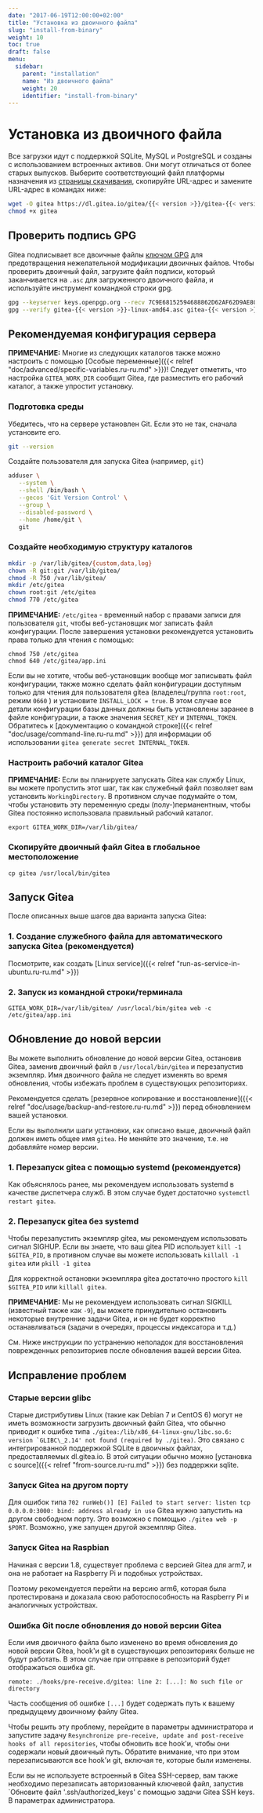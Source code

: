 ```yaml
---
date: "2017-06-19T12:00:00+02:00"
title: "Установка из двоичного файла"
slug: "install-from-binary"
weight: 10
toc: true
draft: false
menu:
  sidebar:
    parent: "installation"
    name: "Из двоичного файла"
    weight: 20
    identifier: "install-from-binary"
---
```


# Установка из двоичного файла

Все загрузки идут с поддержкой SQLite, MySQL и PostgreSQL и созданы с использованием
встроенных активов. Они могут отличаться от более старых выпусков. Выберите соответствующий файл
платформы назначения из [страницы скачивания](https://dl.gitea.io/gitea/), скопируйте
URL-адрес и замените URL-адрес в командах ниже:

```sh
wget -O gitea https://dl.gitea.io/gitea/{{< version >}}/gitea-{{< version >}}-linux-amd64
chmod +x gitea
```

## Проверить подпись GPG
Gitea подписывает все двоичные файлы [ключом GPG](https://keys.openpgp.org/search?q=teabot%40gitea.io) для предотвращения нежелательной модификации двоичных файлов. Чтобы проверить двоичный файл, загрузите файл подписи, который заканчивается на `.asc` для загруженного двоичного файла, и используйте инструмент командной строки gpg.

```sh
gpg --keyserver keys.openpgp.org --recv 7C9E68152594688862D62AF62D9AE806EC1592E2
gpg --verify gitea-{{< version >}}-linux-amd64.asc gitea-{{< version >}}-linux-amd64
```

## Рекомендуемая конфигурация сервера

**ПРИМЕЧАНИЕ:** Многие из следующих каталогов также можно настроить с помощью [Особые переменные]({{< relref "doc/advanced/specific-variables.ru-ru.md" >}})!
Следует отметить, что настройка `GITEA_WORK_DIR` сообщит Gitea, где разместить его рабочий каталог, а также упростит установку.

### Подготовка среды

Убедитесь, что на сервере установлен Git. Если это не так, сначала установите его.
```sh
git --version
```

Создайте пользователя для запуска Gitea (например, `git`)
```sh
adduser \
   --system \
   --shell /bin/bash \
   --gecos 'Git Version Control' \
   --group \
   --disabled-password \
   --home /home/git \
   git
```

### Создайте необходимую структуру каталогов

```sh
mkdir -p /var/lib/gitea/{custom,data,log}
chown -R git:git /var/lib/gitea/
chmod -R 750 /var/lib/gitea/
mkdir /etc/gitea
chown root:git /etc/gitea
chmod 770 /etc/gitea
```

**ПРИМЕЧАНИЕ:** `/etc/gitea` - временный набор с правами записи для пользователя `git`, чтобы веб-установщик мог записать файл конфигурации. После завершения установки рекомендуется установить права только для чтения с помощью:
```
chmod 750 /etc/gitea
chmod 640 /etc/gitea/app.ini
```
Если вы не хотите, чтобы веб-установщик вообще мог записывать файл конфигурации, также можно сделать файл конфигурации доступным только для чтения для пользователя gitea (владелец/группа `root:root`, режим `0660` ) и установите `INSTALL_LOCK = true`. В этом случае все детали конфигурации базы данных должны быть установлены заранее в файле конфигурации, а также значения `SECRET_KEY` и `INTERNAL_TOKEN`. Обратитесь к [документацию о командной строке]({{< relref "doc/usage/command-line.ru-ru.md" >}}) для информации об использовании `gitea generate secret INTERNAL_TOKEN`.

### Настроить рабочий каталог Gitea

**ПРИМЕЧАНИЕ:** Если вы планируете запускать Gitea как службу Linux, вы можете пропустить этот шаг, так как служебный файл позволяет вам установить `WorkingDirectory`. В противном случае подумайте о том, чтобы установить эту переменную среды (полу-)перманентным, чтобы Gitea постоянно использовала правильный рабочий каталог.
```
export GITEA_WORK_DIR=/var/lib/gitea/
```

### Скопируйте двоичный файл Gitea в глобальное местоположение

```
cp gitea /usr/local/bin/gitea
```

## Запуск Gitea

После описанных выше шагов два варианта запуска Gitea:

### 1. Создание служебного файла для автоматического запуска Gitea (рекомендуется)

Посмотрите, как создать [Linux service]({{< relref "run-as-service-in-ubuntu.ru-ru.md" >}})

### 2. Запуск из командной строки/терминала

```
GITEA_WORK_DIR=/var/lib/gitea/ /usr/local/bin/gitea web -c /etc/gitea/app.ini
```

## Обновление до новой версии

Вы можете выполнить обновление до новой версии Gitea, остановив Gitea, заменив двоичный файл в `/usr/local/bin/gitea` и перезапустив экземпляр.
Имя двоичного файла не следует изменять во время обновления, чтобы избежать проблем
в существующих репозиториях.

Рекомендуется сделать [резервное копирование и восстановление]({{< relref "doc/usage/backup-and-restore.ru-ru.md" >}}) перед обновлением вашей установки.

Если вы выполнили шаги установки, как описано выше, двоичный файл должен иметь общее
имя `gitea`. Не меняйте это значение, т.е. не добавляйте номер версии.

### 1. Перезапуск gitea с помощью systemd (рекомендуется)

Как объяснялось ранее, мы рекомендуем использовать systemd в качестве диспетчера служб. В этом случае будет достаточно ```systemctl restart gitea```.

### 2. Перезапуск gitea без systemd

Чтобы перезапустить экземпляр gitea, мы рекомендуем использовать сигнал SIGHUP. Если вы знаете, что ваш gitea PID использует ```kill -1 $GITEA_PID```, в противном случае вы можете использовать ```killall -1 gitea``` или ```pkill -1 gitea```

Для корректной остановки экземпляра gitea достаточно простого ```kill $GITEA_PID``` или ```killall gitea```.

**ПРИМЕЧАНИЕ:** Мы не рекомендуем использовать сигнал SIGKILL (известный также как `-9`), вы можете принудительно остановить некоторые внутренние задачи Gitea, и он не будет корректно останавливаться (задачи в очередях, процессы индексатора и т.д.)

См. Ниже инструкции по устранению неполадок для восстановления поврежденных
репозиториев после обновления вашей версии Gitea.

## Исправление проблем

### Старые версии glibc

Старые дистрибутивы Linux (такие как Debian 7 и CentOS 6) могут не иметь возможности загрузить
двоичный файл Gitea, что обычно приводит к ошибке типа ```./gitea:/lib/x86_64-linux-gnu/libc.so.6: version `GLIBC\_2.14' not found (required by ./gitea)```. Это связано с интегрированной поддержкой SQLite в двоичных файлах, предоставляемых dl.gitea.io. В этой ситуации обычно можно [установка с source]({{< relref "from-source.ru-ru.md" >}}) без поддержки
sqlite.

### Запуск Gitea на другом порту

Для ошибок типа `702 runWeb()] [E] Failed to start server: listen tcp 0.0.0.0:3000:
bind: address already in use` Gitea нужно запустить на другом свободном порту. Это
возможно с помощью `./gitea web -p $PORT`. Возможно, уже запущен другой экземпляр
Gitea.

### Запуск Gitea на Raspbian

Начиная с версии 1.8, существует проблема с версией Gitea для arm7, и она не работает на Raspberry Pi и подобных устройствах.

Поэтому рекомендуется перейти на версию arm6, которая была протестирована и доказала свою работоспособность на Raspberry Pi и аналогичных устройствах.

<!---
please remove after fixing the arm7 bug
--->
### Ошибка Git после обновления до новой версии Gitea

Если имя двоичного файла было изменено во время обновления до новой версии Gitea,
hook'и git в существующих репозиториях больше не будут работать. В этом случае
при отправке в репозиторий будет отображаться ошибка git.

```
remote: ./hooks/pre-receive.d/gitea: line 2: [...]: No such file or directory
```

Часть сообщения об ошибке `[...]` будет содержать путь к вашему предыдущему двоичному файлу 
Gitea.

Чтобы решить эту проблему, перейдите в параметры администратора и запустите задачу
`Resynchronize pre-receive, update and post-receive hooks of all repositories`, чтобы
обновить все hook'и, чтобы они содержали новый двоичный путь. Обратите внимание, что
при этом перезаписываются все hook'и git, включая те, которые были изменены.

Если вы не используете встроенный в Gitea SSH-сервер, вам также необходимо перезаписать
авторизованный ключевой файл, запустив `Обновите файл '.ssh/authorized_keys' с помощью
задачи Gitea SSH keys. В параметрах администратора.
